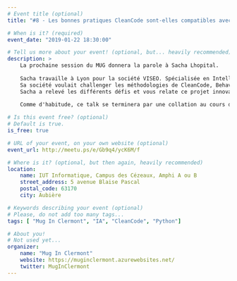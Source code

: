 ```yaml
---
# Event title (optional)
title: "#8 - Les bonnes pratiques CleanCode sont-elles compatibles avec l'IA et l'IoT ?"

# When is it? (required)
event_date: "2019-01-22 18:30:00"

# Tell us more about your event! (optional, but... heavily recommended)
description: >
    La prochaine session du MUG donnera la parole à Sacha Lhopital. 
    
    Sacha travaille à Lyon pour la société VISEO. Spécialisée en Intelligence Artificielle, elle présentera un projet IA et IoT, appliqué au domaine médical.
    Sa société voulait challenger les méthodologies de CleanCode, Behavior Diven Development, CI/CD avec du Python, DevOps... sur des sujets IA.
    Sacha a relevé les différents défis et vous relate ce projet innovant, reposant sur un algorithme d'IA distribuée (DCOP), une branche assez méconnue de l'IA.
    
    Comme d'habitude, ce talk se terminera par une collation au cours de laquelle Sacha répondra à toutes les questions.

# Is this event free? (optional)
# Default is true.
is_free: true

# URL of your event, on your own website (optional)
event_url: http://meetu.ps/e/Gb9q4/ycK6M/f

# Where is it? (optional, but then again, heavily recommended)
location:
    name: IUT Informatique, Campus des Cézeaux, Amphi A ou B
    street_address: 5 avenue Blaise Pascal
    postal_code: 63170
    city: Aubière

# Keywords describing your event (optional)
# Please, do not add too many tags...
tags: [ "Mug In Clermont", "IA", "CleanCode", "Python"]

# About you!
# Not used yet...
organizer:
    name: "Mug In Clermont"
    website: https://muginclermont.azurewebsites.net/
    twitter: MugInClermont
---
```

